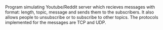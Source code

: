Program simulating Youtube/Reddit server which recieves messages with format: length, topic, message and sends them to the subscribers. It also allows people to unsubscribe or to subscribe to other topics. The protocols implemented for the messages are TCP and UDP.
